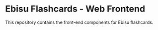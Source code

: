 # Ebisu Flashcards - Web Frontend

This repository contains the front-end components for Ebisu flashcards.